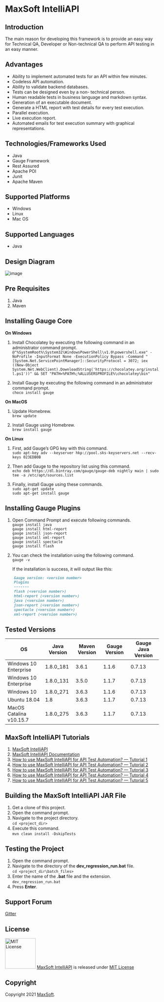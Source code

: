 # MaxSoft IntelliAPI

## Introduction
The main reason for developing this framework is to provide an easy way for Technical QA, Developer or Non-technical QA to perform API testing in an easy manner.

## Advantages
- Ability to implement automated tests for an API within few minutes.
- Codeless API automation.
- Ability to validate backend databases.
- Tests can be designed even by a non- technical person.
- Human readable tests in business language and markdown syntax.
- Generation of an executable document.
- Generate a HTML report with test details for every test execution.
- Parallel execution.
- Live execution report.
- Automated emails for test execution summary with graphical representations.

## Technologies/Frameworks Used
- Java
- Gauge Framework
- Rest Assured
- Apache POI
- Junit
- Apache Maven

## Supported Platforms
- Windows
- Linux
- Mac OS

## Supported Languages
- Java

## Design Diagram
![image](https://user-images.githubusercontent.com/9147189/104115454-a1ed7d00-5335-11eb-9e23-0f75137068af.png)

## Pre Requisites
1. Java
2. Maven

## Installing Gauge Core
**On Windows**
1. Install Chocolatey by executing the following command in an administrator command prompt. \
`@"%SystemRoot%\System32\WindowsPowerShell\v1.0\powershell.exe" -NoProfile -InputFormat None -ExecutionPolicy Bypass -Command "[System.Net.ServicePointManager]::SecurityProtocol = 3072; iex ((New-Object System.Net.WebClient).DownloadString('https://chocolatey.org/install.ps1'))" && SET "PATH=%PATH%;%ALLUSERSPROFILE%\chocolatey\bin"`

2. Install Gauge by executing the following command in an administrator command prompt. \
`choco install gauge`

**On MacOS**
1. Update Homebrew. \
`brew update`

2. Install Gauge using Homebrew. \
`brew install gauge`

**On Linux**
1. First, add Gauge’s GPG key with this command. \
`sudo apt-key adv --keyserver hkp://pool.sks-keyservers.net --recv-keys 023EDB0B`

2. Then add Gauge to the repository list using this command. \
`echo deb https://dl.bintray.com/gauge/gauge-deb nightly main | sudo tee -a /etc/apt/sources.list`

3. Finally, install Gauge using these commands. \
`sudo apt-get update` \
`sudo apt-get install gauge`

## Installing Gauge Plugins
1. Open Command Prompt and execute following commands. \
`gauge install java` \
`gauge install html-report` \
`gauge install json-report` \
`gauge install xml-report` \
`gauge install spectacle` \
`gauge install flash`

2. You can check the installation using the following command. \
`gauge -v`

	If the installation is success, it will output like this:

```markdown
    Gauge version: <version number>
    Plugins
    -------
    flash (<version number>)
    html-report (<version number>)
    java (<version number>)
    json-report (<version number>)
    spectacle (<version number>)
    xml-report (<version number>)
```

## Tested Versions
| OS 			    | Java Version   | Maven Version | Gauge Version | Gauge Java Version |
| ------------------------- | -------------- | ------------- | ------------ | ------------------- |
| Windows 10 Enterprise     | 1.8.0_181      | 3.6.1 	     | 1.1.6 	    | 0.7.13		  |
| Windows 10 Enterprise     | 1.8.0_131      | 3.5.0 	     | 1.1.7 	    | 0.7.13		  |
| Windows 10 		    | 1.8.0_271      | 3.6.3 	     | 1.1.6	    | 0.7.13 		  |
| Ubuntu 18.04 		    | 1.8  	     | 3.6.3 	     | 1.1.7 	    | 0.7.13 		  |
| MacOS Catalina v10.15.7   | 1.8.0_275      | 3.6.3 	     | 1.1.7 	    | 0.7.13 		  |

## MaxSoft IntelliAPI Tutorials
1. [MaxSoft IntelliAPI](https://medium.com/@osanda.deshan/maxsoft-ata-framework-for-api-test-automation-9cffd25a0b15 "MaxSoft — IntelliAPI")
2. [MaxSoft IntelliAPI Documentation](https://medium.com/intelliapi/maxsoft-intelliapi-step-implementations-usages-5cb9150e0106)
3. [How to use MaxSoft IntelliAPI for API Test Automation? — Tutorial 1](https://medium.com/@osanda.deshan/how-to-use-maxsoft-ata-framework-for-api-test-automation-e5966185fa33 "How to use MaxSoft IntelliAPI for API Test Automation? — Tutorial 1")
4. [How to use MaxSoft IntelliAPI for API Test Automation? — Tutorial 2](https://medium.com/@osanda.deshan/how-to-use-maxsoft-ata-framework-for-api-test-automation-tutorial-2-53b50c613f42 "How to use MaxSoft IntelliAPI for API Test Automation? — Tutorial 2")
5. [How to use MaxSoft IntelliAPI for API Test Automation? — Tutorial 3](https://medium.com/@osanda.deshan/how-to-use-maxsoft-ata-framework-for-api-test-automation-tutorial-3-160f81e404f1 "How to use MaxSoft IntelliAPI for API Test Automation? — Tutorial 3")
6. [How to use MaxSoft IntelliAPI for API Test Automation? — Tutorial 4](https://medium.com/@osanda.deshan/how-to-use-maxsoft-ata-framework-for-api-test-automation-tutorial-4-5fb265ca5eaf "How to use MaxSoft IntelliAPI for API Test Automation? — Tutorial 4")
7. [How to use MaxSoft IntelliAPI for API Test Automation? — Tutorial 5](https://medium.com/@osanda.deshan/how-to-use-maxsoft-ata-framework-for-api-test-automation-tutorial-5-3b2c22328233 "How to use MaxSoft IntelliAPI for API Test Automation? — Tutorial 5")

## Building the MaxSoft IntelliAPI JAR File
1) Get a clone of this project.
2) Open the command prompt. 
3) Navigate to the project directory. \
`cd <project_dir>`
4) Execute this command. \
`mvn clean install -DskipTests`

## Testing the Project
1) Open the command prompt.
2) Navigate to the directory of the **dev_regression_run.bat** file. \
`cd <project_dir\batch_files>`
3) Enter the name of the **.bat** file and the extension. \
`dev_regression_run.bat`
4) Press **Enter**.

## Support Forum
[Gitter](https://gitter.im/MaxSoft-IntelliAPI/community)

## License
<img src="https://upload.wikimedia.org/wikipedia/commons/thumb/0/0b/License_icon-mit-2.svg/2000px-License_icon-mit-2.svg.png" alt="MIT License" width="100" height="100"/> [MaxSoft IntelliAPI](https://medium.com/intelliapi) is released under [MIT License](https://opensource.org/licenses/MIT)

## Copyright
Copyright 2021 [MaxSoft](https://maxsoftlk.github.io/).
